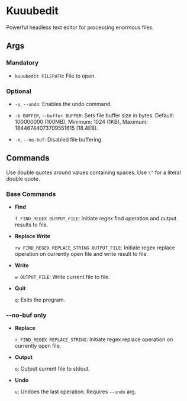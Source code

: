 # Kuuubedit

Powerful headless text editor for processing enormous files.

## Args

### Mandatory

- `kuuubedit FILEPATH`: File to open.

### Optional

- `-u`, `--undo`: Enables the undo command.

- `-b BUFFER`, `--buffer BUFFER`: Sets file buffer size in bytes. Default: 100000000 (100MB), Minimum: 1024 (1KB), Maximum: 18446744073709551615 (18.4EB).

- `-n`, `--no-buf`: Disabled file buffering.

## Commands

Use double quotes around values containing spaces. Use `\"` for a literal double quote.

### Base Commands

- **Find**

    `f FIND_REGEX OUTPUT_FILE`: Initiate regex find operation and output results to file.

- **Replace Write**

    `rw FIND_REGEX REPLACE_STRING OUTPUT_FILE`: Initiate regex replace operation on currently open file and write result to file.

- **Write**

    `w OUTPUT_FILE`: Write current file to file.

- **Quit**

    `q`: Exits the program.

### --no-buf only

- **Replace**

    `r FIND_REGEX REPLACE_STRING`: Initiate regex replace operation on currently open file.

- **Output**

    `o`: Output current file to stdout.

- **Undo**

    `u`: Undoes the last operation. Requires `--undo` arg.
